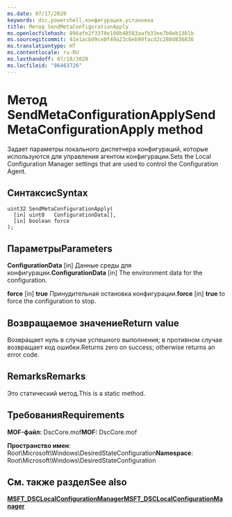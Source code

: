 ```yaml
---
ms.date: 07/17/2020
keywords: dsc,powershell,конфигурация,установка
title: Метод SendMetaConfigurationApply
ms.openlocfilehash: 896afe2f3370e108b48583aafb33ee7b0eb1301b
ms.sourcegitcommit: 41e1acbd9ce0f49a23c6eb99facd2c280d836836
ms.translationtype: HT
ms.contentlocale: ru-RU
ms.lasthandoff: 07/18/2020
ms.locfileid: "86463726"
---
```

# <a name="sendmetaconfigurationapply-method"></a><span data-ttu-id="7c526-103">Метод SendMetaConfigurationApply</span><span class="sxs-lookup"><span data-stu-id="7c526-103">SendMetaConfigurationApply method</span></span>

<span data-ttu-id="7c526-104">Задает параметры локального диспетчера конфигураций, которые используются для управления агентом конфигурации.</span><span class="sxs-lookup"><span data-stu-id="7c526-104">Sets the Local Configuration Manager settings that are used to control the Configuration Agent.</span></span>

## <a name="syntax"></a><span data-ttu-id="7c526-105">Синтаксис</span><span class="sxs-lookup"><span data-stu-id="7c526-105">Syntax</span></span>

```mof
uint32 SendMetaConfigurationApply(
  [in] uint8   ConfigurationData[],
  [in] boolean force
);
```

## <a name="parameters"></a><span data-ttu-id="7c526-106">Параметры</span><span class="sxs-lookup"><span data-stu-id="7c526-106">Parameters</span></span>

<span data-ttu-id="7c526-107">**ConfigurationData** \[in\] Данные среды для конфигурации.</span><span class="sxs-lookup"><span data-stu-id="7c526-107">**ConfigurationData** \[in\] The environment data for the configuration.</span></span>

<span data-ttu-id="7c526-108">**force** \[in\] **true** Принудительная остановка конфигурации.</span><span class="sxs-lookup"><span data-stu-id="7c526-108">**force** \[in\] **true** to force the configuration to stop.</span></span>

## <a name="return-value"></a><span data-ttu-id="7c526-109">Возвращаемое значение</span><span class="sxs-lookup"><span data-stu-id="7c526-109">Return value</span></span>

<span data-ttu-id="7c526-110">Возвращает нуль в случае успешного выполнения; в противном случае возвращает код ошибки.</span><span class="sxs-lookup"><span data-stu-id="7c526-110">Returns zero on success; otherwise returns an error code.</span></span>

## <a name="remarks"></a><span data-ttu-id="7c526-111">Remarks</span><span class="sxs-lookup"><span data-stu-id="7c526-111">Remarks</span></span>

<span data-ttu-id="7c526-112">Это статический метод.</span><span class="sxs-lookup"><span data-stu-id="7c526-112">This is a static method.</span></span>

## <a name="requirements"></a><span data-ttu-id="7c526-113">Требования</span><span class="sxs-lookup"><span data-stu-id="7c526-113">Requirements</span></span>

<span data-ttu-id="7c526-114">**MOF-файл:** DscCore.mof</span><span class="sxs-lookup"><span data-stu-id="7c526-114">**MOF:** DscCore.mof</span></span>

<span data-ttu-id="7c526-115">**Пространство имен**: Root\Microsoft\Windows\DesiredStateConfiguration</span><span class="sxs-lookup"><span data-stu-id="7c526-115">**Namespace**: Root\Microsoft\Windows\DesiredStateConfiguration</span></span>

## <a name="see-also"></a><span data-ttu-id="7c526-116">См. также раздел</span><span class="sxs-lookup"><span data-stu-id="7c526-116">See also</span></span>

[<span data-ttu-id="7c526-117">**MSFT_DSCLocalConfigurationManager**</span><span class="sxs-lookup"><span data-stu-id="7c526-117">**MSFT_DSCLocalConfigurationManager**</span></span>](msft-dsclocalconfigurationmanager.md)
